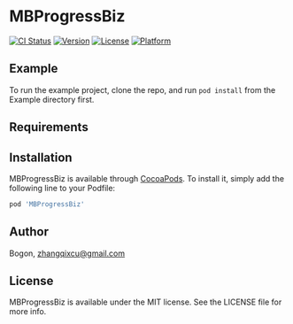 # MBProgressBiz

[![CI Status](https://img.shields.io/travis/Bogon/MBProgressBiz.svg?style=flat)](https://travis-ci.org/Bogon/MBProgressBiz)
[![Version](https://img.shields.io/cocoapods/v/MBProgressBiz.svg?style=flat)](https://cocoapods.org/pods/MBProgressBiz)
[![License](https://img.shields.io/cocoapods/l/MBProgressBiz.svg?style=flat)](https://cocoapods.org/pods/MBProgressBiz)
[![Platform](https://img.shields.io/cocoapods/p/MBProgressBiz.svg?style=flat)](https://cocoapods.org/pods/MBProgressBiz)

## Example

To run the example project, clone the repo, and run `pod install` from the Example directory first.

## Requirements

## Installation

MBProgressBiz is available through [CocoaPods](https://cocoapods.org). To install
it, simply add the following line to your Podfile:

```ruby
pod 'MBProgressBiz'
```

## Author

Bogon, zhangqixcu@gmail.com

## License

MBProgressBiz is available under the MIT license. See the LICENSE file for more info.
